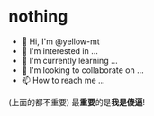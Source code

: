 # nothing

- 👋 Hi, I'm @yellow-mt
- 👀 I'm interested in ...
- 🌱 I'm currently learning ...
- 💞️ I'm looking to collaborate on ...
- 📫 How to reach me ...

(上面的都不重要)
最**重要**的是**我是傻逼**!
<!---
yellow-mt/yellow-mt is a ✨ special ✨ repository because its `README.md` (this file) appears on your GitHub profile.
You can click the Preview link to take a look at your changes.
--->
